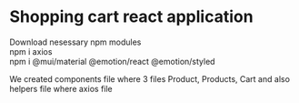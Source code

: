 # Shopping cart react application
Download nesessary npm modules  
npm i axios  
npm i @mui/material @emotion/react @emotion/styled


We created components file where 3 files Product, Products, Cart
and also helpers file where axios file
